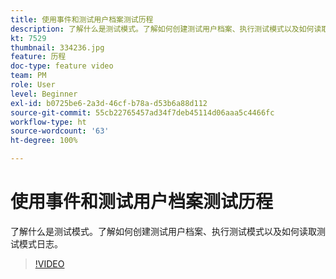 ```yaml
---
title: 使用事件和测试用户档案测试历程
description: 了解什么是测试模式。了解如何创建测试用户档案、执行测试模式以及如何读取测试模式日志。
kt: 7529
thumbnail: 334236.jpg
feature: 历程
doc-type: feature video
team: PM
role: User
level: Beginner
exl-id: b0725be6-2a3d-46cf-b78a-d53b6a88d112
source-git-commit: 55cb22765457ad34f7deb45114d06aaa5c4466fc
workflow-type: ht
source-wordcount: '63'
ht-degree: 100%

---
```


# 使用事件和测试用户档案测试历程

了解什么是测试模式。了解如何创建测试用户档案、执行测试模式以及如何读取测试模式日志。

>[!VIDEO](https://video.tv.adobe.com/v/334236?quality=12)

